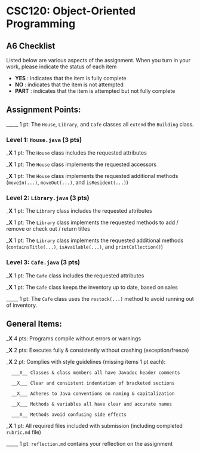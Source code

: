 # CSC120: Object-Oriented Programming
## A6 Checklist

Listed below are various aspects of the assignment.  When you turn in your work, please indicate the status of each item

- **YES** : indicates that the item is fully complete
- **NO** : indicates that the item is not attempted
- **PART** : indicates that the item is attempted but not fully complete


## Assignment Points:

_____ 1 pt: The `House`, `Library`, and `Cafe` classes all `extend` the `Building` class.

### Level 1: `House.java` (3 pts)

___X__ 1 pt: The `House` class includes the requested attributes

___X__ 1 pt: The `House` class implements the requested accessors

___X__ 1 pt: The `House` class implements the requested additional methods (`moveIn(...)`, `moveOut(...)`, and `isResident(...)`)

### Level 2: `Library.java` (3 pts)

___X__ 1 pt: The `Library` class includes the requested attributes

___X__ 1 pt: The `Library` class implements the requested methods to add / remove or check out / return titles

___X__ 1 pt: The `Library` class implements the requested additional methods (`containsTitle(...)`, `isAvailable(...)`, and `printCollection()`)

### Level 3: `Cafe.java` (3 pts)

___X__ 1 pt: The `Cafe` class includes the requested attributes

___X__ 1 pt: The `Cafe` class keeps the inventory up to date, based on sales

_____ 1 pt: The `Cafe` class uses the `restock(...)` method to avoid running out of inventory.



## General Items:

___X__ 4 pts: Programs compile without errors or warnings

___X__ 2 pts: Executes fully & consistently without crashing (exception/freeze)

___X__ 2 pt: Complies with style guidelines (missing items 1 pt each):

      ___X__ Classes & class members all have Javadoc header comments

      __X___ Clear and consistent indentation of bracketed sections

      __X___ Adheres to Java conventions on naming & capitalization

      __X___ Methods & variables all have clear and accurate names

      ___X__ Methods avoid confusing side effects

___X__ 1 pt: All required files included with submission (including completed `rubric.md` file)

_____ 1 pt: `reflection.md` contains your reflection on the assignment
